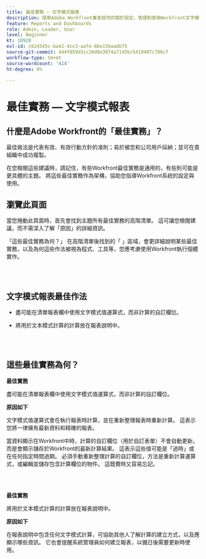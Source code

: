 ```yaml
---
title: 最佳實務 — 文字模式報表
description: 探索Adobe Workfront專家提供的關於設定、管理和使用Workfront文字模式報表的最佳實務建議。
feature: Reports and Dashboards
role: Admin, Leader, User
level: Beginner
kt: 10928
exl-id: c624545c-ba42-4cc3-aafe-8be15baadb75
source-git-commit: 444f059d3cc26d8e3074a7145bc5419407c786cf
workflow-type: tm+mt
source-wordcount: '414'
ht-degree: 0%

---
```


# 最佳實務 — 文字模式報表

## 什麼是Adobe Workfront的「最佳實務」？

最佳做法是代表有效、有效行動方針的准則；易於被您和公司用戶採納；並可在貴組織中成功複製。

在您檢閱這些建議時，請記住，有些Workfront最佳實務是通用的，有些則可能是更具體的主題。 將這些最佳實務作為架構，協助您指導Workfront系統的設定與使用。

## 瀏覽此頁面

當您捲動此頁面時，首先會找到主題所有最佳實務的高階清單。 這可讓您檢閱建議，而不需深入了解「原因」的詳細資訊。

「這些最佳實務為何？」 在高階清單後找到的「 」區域，會更詳細說明某些最佳實務，以及為何這些作法被視為程式、工具等，您應考慮使用Workfront執行個體實作。

</br>
</br>

## 文字模式報表最佳作法

* 盡可能在清單報表欄中使用文字模式值運算式，而非計算的自訂欄位。

* 將用於文本模式計算的計算放在報表說明中。

</br>
</br>

## 這些最佳實務為何？

**最佳實務**

盡可能在清單報表欄中使用文字模式值運算式，而非計算的自訂欄位。



**原因如下**

文字模式值運算式會在執行報表時計算，並在重新整理報表時重新計算。 這表示您將一律擁有最新資料和精確的報表。



當資料顯示在Workfront中時，計算的自訂欄位（用於自訂表單）不會自動更新。 而是會顯示儲存於Workfront的最新計算結果。 這表示這些值可能是「過時」或在任何指定時間過期。 必須手動重新整理計算的自訂欄位，方法是重新計算運算式，或編輯並儲存包含計算欄位的物件。 這既費時又容易忘記。


</br>
</br>

**最佳實務**

將用於文本模式計算的計算放在報表說明中。



**原因如下**

在報表說明中包含任何文字模式計算，可協助其他人了解計算的建立方式，以及應顯示哪些資訊。 它也會提醒系統管理員如何建立報表，以備日後需要更新時使用。
